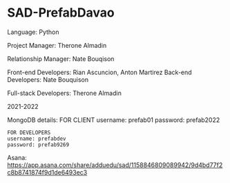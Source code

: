 # SAD-PrefabDavao
 Language: Python

 Project Manager: Therone Almadin

 Relationship Manager: Nate Bouqison

 Front-end Developers: Rian Ascuncion, Anton Martirez
 Back-end Developers: Nate Bouquison
 
 Full-stack Developers: Therone Almadin


 2021-2022

MongoDB details:
    FOR CLIENT
    username: prefab01
    password: prefab2022

    FOR DEVELOPERS
    username: prefabdev
    password: prefab9269


 Asana: https://app.asana.com/share/adduedu/sad/1158846809089942/9d4bd77f2c8b8741874f9d1de6493ec3
